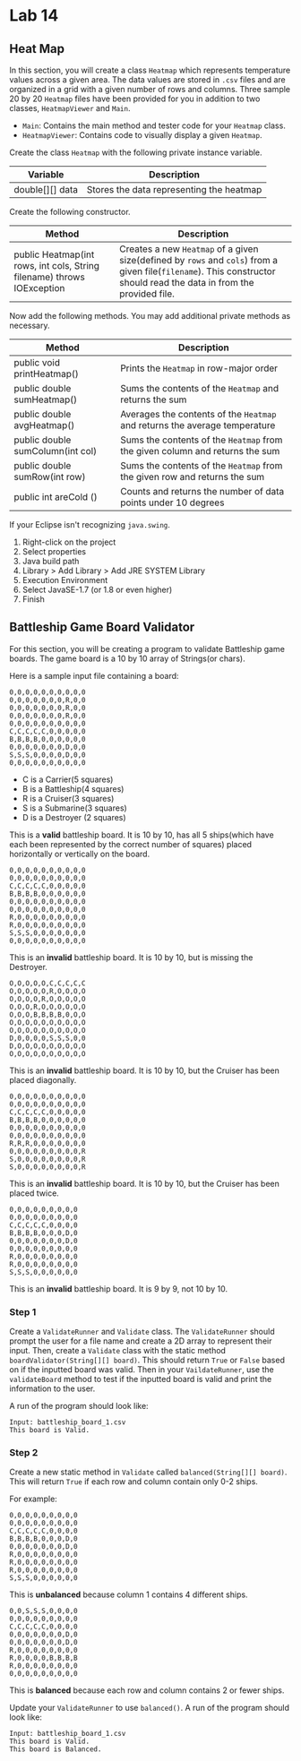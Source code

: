 # Lab 14

## Heat Map

In this section, you will create a class `Heatmap` which represents temperature values across a given area. The data values are stored in `.csv` files and are organized in a grid with a given number of rows and columns. Three sample 20 by 20 `Heatmap` files have been provided for you in addition to two classes, `HeatmapViewer` and `Main`.
- `Main`: Contains the main method and tester code for your `Heatmap` class.
- `HeatmapViewer`: Contains code  to visually display a given `Heatmap`.


Create the class `Heatmap` with the following private instance variable.

| Variable            | Description                              |
| ------------------- | ---------------------------------------- |
| double\[\]\[\] data | Stores the data representing the heatmap |

Create the following constructor.

| Method                                                                 | Description                                                                                                                                                           |
| ---------------------------------------------------------------------- | --------------------------------------------------------------------------------------------------------------------------------------------------------------------- |
| public Heatmap(int rows, int cols, String filename) throws IOException | Creates a new `Heatmap` of a given size(defined by `rows` and `cols`) from a given file(`filename`). This constructor should read the data in from the provided file. |

Now add the following methods. You may add additional private methods as necessary. 

| Method                           | Description                                                                  |
| -------------------------------- | ---------------------------------------------------------------------------- |
| public void printHeatmap()       | Prints the `Heatmap` in row-major order                                      |
| public double sumHeatmap()       | Sums the contents of the `Heatmap` and returns the sum                       |
| public double avgHeatmap()       | Averages the contents of the `Heatmap` and returns the average temperature   |
| public double sumColumn(int col) | Sums the contents of the `Heatmap` from the given column and returns the sum |
| public double sumRow(int row)    | Sums the contents of the `Heatmap` from the given row and returns the sum    |
| public int areCold ()            | Counts and returns the number of data points under 10 degrees                |

If your Eclipse isn't recognizing `java.swing`. 
1. Right-click on the project
2. Select properties
3. Java build path
4. Library > Add Library > Add JRE SYSTEM Library
5. Execution Environment
6. Select JavaSE-1.7 (or 1.8 or even higher)
7. Finish


## Battleship Game Board Validator

For this section, you will be creating a program to validate Battleship game boards. The game board is a 10 by 10 array of Strings(or chars). 

Here is a sample input file containing a board: 

```
0,0,0,0,0,0,0,0,0,0
0,0,0,0,0,0,0,R,0,0
0,0,0,0,0,0,0,R,0,0
0,0,0,0,0,0,0,R,0,0
0,0,0,0,0,0,0,0,0,0
C,C,C,C,C,0,0,0,0,0
B,B,B,B,0,0,0,0,0,0
0,0,0,0,0,0,0,D,0,0
S,S,S,0,0,0,0,D,0,0
0,0,0,0,0,0,0,0,0,0
```

- C is a Carrier(5 squares)
- B is a Battleship(4 squares)
- R is a Cruiser(3 squares)
- S is a Submarine(3 squares)
- D is a Destroyer (2 squares)

This is a **valid** battleship board. It is 10 by 10, has all 5 ships(which have each been represented by the correct number of squares) placed horizontally or vertically on the board.

```
0,0,0,0,0,0,0,0,0,0
0,0,0,0,0,0,0,0,0,0
C,C,C,C,C,0,0,0,0,0
B,B,B,B,0,0,0,0,0,0
0,0,0,0,0,0,0,0,0,0
0,0,0,0,0,0,0,0,0,0
R,0,0,0,0,0,0,0,0,0
R,0,0,0,0,0,0,0,0,0
S,S,S,0,0,0,0,0,0,0
0,0,0,0,0,0,0,0,0,0
```

This is an **invalid** battleship board. It is 10 by 10, but is missing the Destroyer. 

```
O,O,O,O,O,C,C,C,C,C
O,O,O,O,O,R,O,O,O,O
O,O,O,O,R,O,O,O,O,O
O,O,O,R,O,O,O,O,O,O
O,O,O,B,B,B,B,0,O,O
O,O,O,O,O,O,O,O,O,O
O,O,O,O,O,O,O,O,O,O
D,0,0,0,0,S,S,S,0,0
D,O,O,O,O,O,O,O,O,O
O,O,O,O,O,O,O,O,O,O
```

This is an **invalid** battleship board. It is 10 by 10, but the Cruiser has been placed diagonally.

```
0,0,0,0,0,0,0,0,0,0
0,0,0,0,0,0,0,0,0,0
C,C,C,C,C,0,0,0,0,0
B,B,B,B,0,0,0,0,0,0
0,0,0,0,0,0,0,0,0,0
0,0,0,0,0,0,0,0,0,0
R,R,R,0,0,0,0,0,0,0
0,0,0,0,0,0,0,0,0,R
S,0,0,0,0,0,0,0,0,R
S,0,0,0,0,0,0,0,0,R
```

This is an **invalid** battleship board. It is 10 by 10, but the Cruiser has been placed twice.

```
0,0,0,0,0,0,0,0,0
0,0,0,0,0,0,0,0,0
C,C,C,C,C,0,0,0,0
B,B,B,B,0,0,0,D,0
0,0,0,0,0,0,0,D,0
0,0,0,0,0,0,0,0,0
R,0,0,0,0,0,0,0,0
R,0,0,0,0,0,0,0,0
S,S,S,0,0,0,0,0,0
```

This is an **invalid** battleship board. It is 9 by 9, not 10 by 10.


### Step 1

Create a `ValidateRunner` and `Validate` class. The `ValidateRunner` should prompt the user for a file name and create a 2D array to represent their input. Then, create a `Validate` class with the static method `boardValidator(String[][] board)`. This should return `True` or `False` based on if the inputted board was valid. Then in your `VaildateRunner`, use the `validateBoard` method to test if the inputted board is valid and print the information to the user.  

A run of the program should look like:

```
Input: battleship_board_1.csv
This board is Valid.
```


### Step 2

Create a new static method in `Validate` called `balanced(String[][] board)`. This will return `True` if each row and column contain only 0-2 ships.

For example:
```
0,0,0,0,0,0,0,0,0
0,0,0,0,0,0,0,0,0
C,C,C,C,C,0,0,0,0
B,B,B,B,0,0,0,D,0
0,0,0,0,0,0,0,D,0
R,0,0,0,0,0,0,0,0
R,0,0,0,0,0,0,0,0
R,0,0,0,0,0,0,0,0
S,S,S,0,0,0,0,0,0
```

This is **unbalanced** because column 1 contains 4 different ships. 

```
0,0,S,S,S,0,0,0,0
0,0,0,0,0,0,0,0,0
C,C,C,C,C,0,0,0,0
0,0,0,0,0,0,0,D,0
0,0,0,0,0,0,0,D,0
R,0,0,0,0,0,0,0,0
R,0,0,0,0,B,B,B,B
R,0,0,0,0,0,0,0,0
0,0,0,0,0,0,0,0,0
```

This is **balanced** because each row and column contains 2 or fewer ships.

Update your `ValidateRunner` to use `balanced()`. A run of the program should look like:

```
Input: battleship_board_1.csv
This board is Valid.
This board is Balanced.
```
